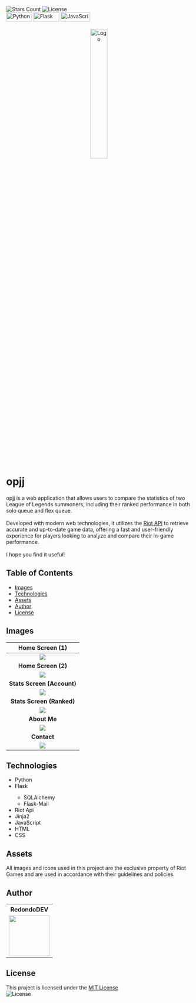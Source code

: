 <div id="Badges1">
    <img alt="Stars Count" src="https://img.shields.io/github/stars/RedondoDev/opjj?style=flat-square&color=yellow">
    <img alt="License" src="https://img.shields.io/github/license/RedondoDev/opjj?style=flat-square&color=rgb(18%2C%20145%2C%2082)">    
</div>
<div id="Badges2">
    <img alt="Python" src="https://img.shields.io/badge/Python-FFFFFF?style=for-the-badge&logo=python&logoColor=blue" width="70" height="25">
    <img alt="Flask" src="https://img.shields.io/badge/Flask-000000?style=for-the-badge&logo=flask&logoColor=red" width="70" height="25">
    <img alt="JavaScript" src="https://img.shields.io/badge/JavaScript-f0da1d?style=for-the-badge&logo=javascript&logoColor=black" width="80" height="25">
</div>

<br>

<div align="center">
<img alt="Logo" src="https://github.com/user-attachments/assets/f4ececc2-5299-402f-b861-55d9b8eb37c1" width=30%>
</div>

# opjj
opjj is a web application that allows users to compare the statistics of two League of Legends summoners, including their ranked performance in both solo queue and flex queue.
<br><br> Developed with modern web technologies, it utilizes the [Riot API](https://developer.riotgames.com/apis) to retrieve accurate and up-to-date game data, offering a fast and user-friendly experience for players looking to analyze and compare their in-game performance.
<br><br> I hope you find it useful!

## Table of Contents
- [Images](#images)
- [Technologies](#technologies)
- [Assets](#assets)
- [Author](#author)
- [License](#license)

## Images
| <b>Home Screen (1)</b> |
|:---:|
|<img src="https://github.com/user-attachments/assets/be92907e-c77c-4093-af6e-821bae54dc20"/>|
| <b>Home Screen (2)</b> |
|<img src="https://github.com/user-attachments/assets/4ea232b8-6f6e-4e60-b0b5-7bdeb0b86d02"/>|
| <b>Stats Screen (Account)</b> |
|<img src="https://github.com/user-attachments/assets/802a8a12-c16e-405e-9232-59ae387313f3"/>|
| <b>Stats Screen (Ranked)</b> |
|<img src="https://github.com/user-attachments/assets/e8ceaa8e-5109-4e1d-9974-02cfdbe20860"/>|
| <b>About Me</b> |
|<img src="https://github.com/user-attachments/assets/9e534b1f-9484-4fca-9e95-79f596dc73b6"/>|
| <b>Contact</b> |
|<img src="https://github.com/user-attachments/assets/d469dc54-ffeb-4326-ac01-f4ca56b27723"/>|

## Technologies
<ul>
    <li>Python</li>
    <li>Flask</li>
    <ul>
      <li>SQLAlchemy</li>
      <li>Flask-Mail</li>
    </ul>
    <li>Riot Api</li>
    <li>Jinja2</li>
    <li>JavaScript</li>
    <li>HTML</li>
    <li>CSS</li>
</ul>

## Assets
All images and icons used in this project are the exclusive property of Riot Games and are used in accordance with their guidelines and policies.

## Author
<table>
    <tr>
        <th>RedondoDEV</th>    
    </tr>
    <tr>        
        <td>
            <a href="https://github.com/RedondoDev">
                <img src="https://avatars.githubusercontent.com/u/163606882?v=1" width="110px"> 
            </a>
        </td>
    </tr>
</table>

## License
This project is licensed under the [MIT License](LICENSE)    
<img alt="License" src="https://img.shields.io/github/license/RedondoDev/opjj?style=flat-square&color=rgb(18%2C%20145%2C%2082)">    

